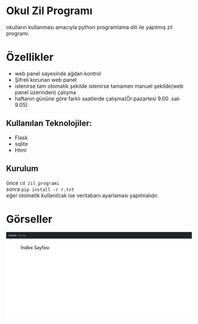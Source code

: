 # Okul Zil Programı
okulların kullanması amacıyla python programlama dili ile yapılmış zil programı.

# Özellikler
- web panel sayesinde ağdan kontrol
- Şifreli korunan web panel
- istenirse tam otomatik şekilde istenirse tamamen manuel şekilde(web panel üzerinden) çalışma
- haftanın gününe göre farklı saatlerde çalışma(Ör:pazartesi 9.00 .salı 9.05)


## Kullanılan Teknolojiler:
-  Flask
-  sqlite
-  Html
## Kurulum
önce `cd zil_programi`  
sonra `pip install -r r.txt`  
eğer otomatik kullanılcak ise veritabanı ayarlaması yapılmalıdır.
# Görseller
![gorsel_1](screenshots\Screenshot_1.png)